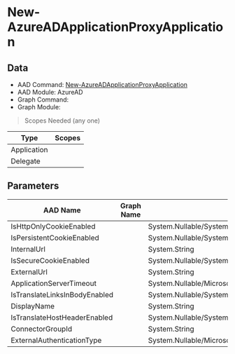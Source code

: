# New-AzureADApplicationProxyApplication

> 

## Data

+ AAD Command: [New-AzureADApplicationProxyApplication](https://docs.microsoft.com/en-us/powershell/module/AzureAD/New-AzureADApplicationProxyApplication)
+ AAD Module: AzureAD
+ Graph Command: []()
+ Graph Module: 

> Scopes Needed (any one)

|Type|Scopes|
|---|---|
|Application||
|Delegate||

## Parameters

|AAD Name|Graph Name|AAD Type|Graph Type|Infos|
|---|---|---|---|---|
|IsHttpOnlyCookieEnabled||System.Nullable/System.Boolean|||
|IsPersistentCookieEnabled||System.Nullable/System.Boolean|||
|InternalUrl||System.String|||
|IsSecureCookieEnabled||System.Nullable/System.Boolean|||
|ExternalUrl||System.String|||
|ApplicationServerTimeout||System.Nullable/Microsoft.Open.MSGraph.Model.ApplicationProxyApplicationObject+ApplicationServerTimeoutEnum|||
|IsTranslateLinksInBodyEnabled||System.Nullable/System.Boolean|||
|DisplayName||System.String|||
|IsTranslateHostHeaderEnabled||System.Nullable/System.Boolean|||
|ConnectorGroupId||System.String|||
|ExternalAuthenticationType||System.Nullable/Microsoft.Open.MSGraph.Model.ApplicationProxyApplicationObject+ExternalAuthenticationTypeEnum|||

